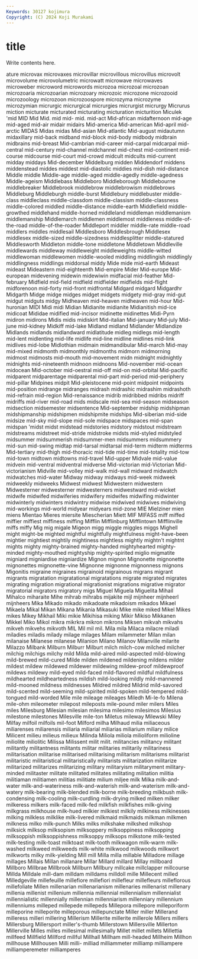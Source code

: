 ```yaml
---
Keywords: 30127 kojimura
Copyright: (C) 2024 Koji Murakami
---
```


# title

Write contents here.



ature microvax microvaxes microvillar microvillous microvillus microvolt microvolume
microvolumetric microwatt microwave microwaves microweber microword microwords microzoa microzoal microzoan
microzoaria microzoarian microzoary microzoic microzone microzooid microzoology microzoon microzoospore microzyma
microzyme microzymian micrurgic micrurgical micrurgies micrurgist micrurgy Micrurus miction micturate
micturated micturating micturation micturition Miculek 'mid MID Mid Mid. mid
mid- mid. mid-act Mid-african midafternoon mid-age mid-aged mid-air midair midairs
Mid-america Mid-american Mid-april mid-arctic MIDAS Midas midas Mid-asian Mid-atlantic Mid-august
midautumn midaxillary mid-back midband mid-block mid-body midbody midbrain midbrains mid-breast
Mid-cambrian mid-career mid-carpal midcarpal mid-central mid-century mid-channel midchannel mid-chest mid-continent
mid-course midcourse mid-court mid-crowd midcult midcults mid-current midday middays Mid-december
Middelburg midden Middendorf middens middenstead middes middest mid-diastolic middies mid-dish
mid-distance Middle middle Middle-age middle-aged middle-agedly middle-agedness Middle-ageism Middlebass Middleboro
Middleborough Middlebourne middlebreaker Middlebrook middlebrow middlebrowism middlebrows Middleburg Middleburgh middle-burst
Middlebury middlebuster middle-class middleclass middle-classdom middle-classism middle-classness middle-colored middled middle-distance
middle-earth Middlefield middle-growthed middlehand middle-horned middleland middleman middlemanism middlemanship Middlemarch
middlemen middlemost middleness middle-of-the-road middle-of-the-roader Middleport middler middle-rate middle-road middlers
middles middlesail Middlesboro Middlesbrough Middlesex middlesex middle-sized middle-sizedness middlesplitter middle-statured
Middlesworth Middleton middle-tone middletone Middletown Middleville middlewards middleway middleweight middleweights
middle-witted middlewoman middlewomen middle-wooled middling middlingish middlingly middlingness middlings middorsal
middy Mide mide mid-earth Mideast mideast Mideastern mid-eighteenth Mid-empire Mider
Mid-europe Mid-european midevening midewin midewiwin midfacial mid-feather Mid-february Midfield mid-field
midfield midfielder midfields mid-flight midforenoon mid-forty mid-front midfrontal Midgard midgard
Midgardhr Midgarth Midge midge midges midget midgets midgety mid-gray mid-gut
midgut midguts midgy Midheaven mid-heaven midheaven mid-hour Mid-huronian MIDI Midi
midi Midian Midianite midianite Midianitish mid-ice midicoat Mididae midified mid-incisor
midinette midinettes Midi-Pyrn midiron midirons Midis midis midiskirt Mid-italian Mid-january
Mid-july Mid-june mid-kidney Midkiff mid-lake Midland midland Midlander Midlandize Midlands
midlands midlandward midlatitude midleg midlegs mid-length mid-lent midlenting mid-life midlife
mid-line midline midlines mid-link midlives mid-lobe Midlothian midmain midmandibular Mid-march
Mid-may mid-mixed midmonth midmonthly midmonths midmorn midmorning midmost midmosts mid-mouth
mid-movement midn midnight midnightly midnights mid-nineteenth midnoon midnoons Mid-november mid-ocean
midocean Mid-october mid-oestral mid-off mid-on mid-orbital Mid-pacific midparent midparentage midparental
mid-part mid-period mid-periphery mid-pillar Midpines midpit Mid-pleistocene mid-point midpoint midpoints
mid-position midrange midranges midrash midrashic midrashim midrashoth mid-refrain mid-region Mid-renaissance
midrib midribbed midribs midriff midriffs mid-river mid-road mids midscale mid-sea
mid-season midseason midsection midsemester midsentence Mid-september midship midshipman midshipmanship midshipmen
midshipmite midships Mid-siberian mid-side midsize mid-sky mid-slope mid-sole midspace midspaces
mid-span midspan 'midst midst midstead midstories midstory midstout midstream midstreams
midstreet mid-stride midstroke midsts mid-styled midstyled midsummer midsummerish midsummer-men midsummers
midsummery mid-sun mid-swing midtap mid-tarsal midtarsal mid-term midterm midterms Mid-tertiary
mid-thigh mid-thoracic mid-tide mid-time mid-totality mid-tow mid-town midtown midtowns mid-travel
Mid-upper Midvale mid-value midvein mid-ventral midventral midverse Mid-victorian mid-Victorian Mid-victorianism
Midville mid-volley mid-walk mid-wall midward midwatch midwatches mid-water Midway midway
midways mid-week midweek midweekly midweeks Midwest midwest Midwestern midwestern Midwesterner
midwesterner midwesterners midwestward mid-wicket midwife midwifed midwiferies midwifery midwifes midwifing
midwinter midwinterly midwinters midwintry midwise midwived midwives midwiving mid-workings mid-world
midyear midyears mid-zone MIE Mielziner mien miens Mientao Mieres miersite
Miescherian Miett MIF MIFASS miff miffed miffier miffiest miffiness miffing
Mifflin Mifflinburg Mifflintown Mifflinville miffs miffy Mig mig migale Migeon
migg miggle miggles miggs Mighell might might-be mighted mightful mightfully
mightfulness might-have-been mightier mightiest mightily mightiness mightless mightly mightn't mightnt
mights mighty mighty-brained mighty-handed mightyhearted mighty-minded mighty-mouthed mightyship mighty-spirited miglio
migmatite migniard migniardise migniardize Mignon mignon Mignonette mignonette mignonettes mignonette-vine
Mignonne mignonne mignonness mignons Migonitis migraine migraines migrainoid migrainous migrans
migrant migrants migratation migratational migratations migrate migrated migrates migrating migration
migrational migrationist migrations migrative migrator migratorial migrators migratory migs Miguel
Miguela Miguelita Mihail Mihalco miharaite Mihe mihrab mihrabs mijakite mijl
mijnheer mijnheerl mijnheers Mika Mikado mikado mikadoate mikadoism mikados Mikael
Mikaela Mikal Mikan Mikana Mikania Mikasuki Mike mike miked Mikel
Mikes mikes Mikey Mikhail Miki mikie Mikihisa miking Mikir Mikiso
Mikkanen Mikkel Miko Mikol mikra mikrkra mikron mikrons Miksen mikvah
mikvahs mikveh mikvehs mikvoth MIL Mil mil mil. Mila mila
Milaca milacre miladi miladies miladis milady milage milages Milam milammeter
Milan milan milanaise Milanese milanese Milanion Milano Milanov Milanville milarite
Milazzo Milbank Milburn Milburr Milburt milch milch-cow milched milcher milchig
milchigs milchy mild Milda mild-aired mild-aspected mild-blowing mild-brewed mild-cured Milde
milden mildened mildening mildens milder mildest mildew mildewed mildewer mildewing
mildew-proof mildewproof mildews mildewy mild-eyed mild-faced mild-flavored mildful mildfulness mildhearted
mildheartedness mildish mild-looking mildly mild-mannered mild-mooned mildness mildnesses Mildred mildred
Mildrid mild-savored mild-scented mild-seeming mild-spirited mild-spoken mild-tempered mild-tongued mild-worded Mile
mile mileage mileages Miledh Mi-le-fo Milena mile-ohm mileometer milepost mileposts
mile-pound miler milers Miles miles Milesburg Milesian milesian milesima milesimo
milesimos Milesius milestone milestones Milesville mile-ton Miletus mileway Milewski Miley
Milfay milfoil milfoils mil-foot Milford milha Milhaud milia miliaceous miliarenses
miliarensis miliaria miliarial miliarias miliarium miliary milice Milicent milieu milieus
milieux Milinda Miliola miliola milioliform milioline miliolite miliolitic Milissa Milissent
milit milit. militancies militancy militant militantly militantness militants militar militaries
militarily militariness militarisation militarise militarised militarising militarism militarisms militarist militaristic
militaristical militaristically militarists militarization militarize militarized militarizes militarizing military militaryism
militaryment military-minded militaster militate militated militates militating militation militia militiaman
militiamen militias militiate milium miljee milk Milka milk-and-water milk-and-wateriness milk-and-waterish
milk-and-waterism milk-and-watery milk-bearing milk-blended milk-borne milk-breeding milkbush milk-condensing milk-cooling milk-curdling
milk-drying milked milken milker milkeress milkers milk-faced milk-fed milkfish milkfishes
milk-giving milkgrass milkhouse milk-hued milkier milkiest milkily milkiness milkinesses milking
milkless milklike milk-livered milkmaid milkmaids milkman milkmen milkness milko milk-punch
Milks milks milkshake milkshed milkshop milksick milksop milksopism milksoppery milksoppiness
milksopping milksoppish milksoppishness milksoppy milksops milkstone milk-tested milk-testing milk-toast milktoast
milk-tooth milkwagon milk-warm milk-washed milkweed milkweeds milk-white milkwood milkwoods milkwort
milkworts milky milk-yielding Mill mill Milla milla millable Milladore millage
millages Millais Millan millanare Millar Millard millard Millay millboard Millboro
Millbrae Millbrook Millburn Millbury millcake millclapper millcourse Millda Milldale mill-dam
milldam milldams milldoll mille Millecent milled Milledgeville millefeuille millefiore millefiori
millefleur millefleurs milleflorous millefoliate Millen millenarian millenarianism millenaries millenarist millenary
millenia millenist millenium millennia millennial millennialism millennialist millennialistic millennially millennian
millenniarism millenniary millennium millenniums milleped millepede millepeds Millepora millepore milleporiform
milleporine milleporite milleporous millepunctate Miller miller Millerand milleress milleri millering
Millerism Millerite millerite millerole Millers millers Millersburg Millersport miller's-thumb Millerstown
Millersville Millerton Millerville Milles milles millesimal millesimally Millet millet millets
Millettia millfeed Millfield Millford millful Millhall Millham mill-headed Millheim Millhon
millhouse Millhousen Milli milli- milliad milliammeter milliamp milliampere milliamperemeter milliamperes
